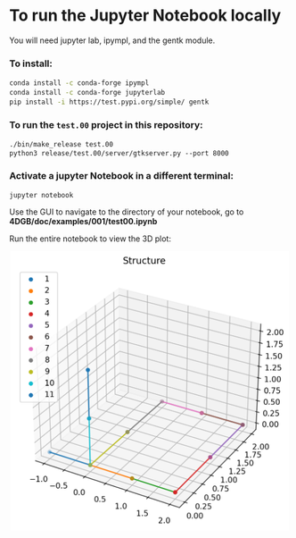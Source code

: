 # To run the Jupyter Notebook locally

You will need jupyter lab, ipympl, and the gentk module.

### To install: 
```sh
conda install -c conda-forge ipympl
conda install -c conda-forge jupyterlab
pip install -i https://test.pypi.org/simple/ gentk
```

### To run the `test.00` project in this repository:
    ./bin/make_release test.00
    python3 release/test.00/server/gtkserver.py --port 8000

### Activate a jupyter Notebook in a different terminal:
    jupyter notebook

Use the GUI to navigate to the directory of your notebook, go to **4DGB/doc/examples/001/test00.ipynb**

Run the entire notebook to view the 3D plot:

<div align="center">
<img src="structure.png" width="500" height="500">

</div>

